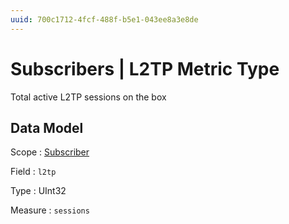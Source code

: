 ```yaml
---
uuid: 700c1712-4fcf-488f-b5e1-043ee8a3e8de
---
```

# Subscribers | L2TP Metric Type

Total active L2TP sessions on the box

## Data Model

Scope
: [Subscriber](../../scopes/subscriber.md)

Field
: `l2tp`

Type
: UInt32

Measure
: `sessions`
